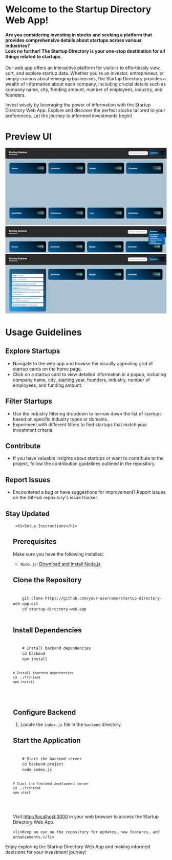 <h1>Welcome to the Startup Directory Web App!</h1>

<h4>Are you considering investing in stocks and seeking a platform that provides comprehensive details about startups across various industries? 
  <div>Look no further! The Startup Directory is your one-stop destination for all things related to startups.</div></h4>
<p>Our web app offers an interactive platform for visitors to effortlessly view, sort, and explore startup data. Whether you're an investor, entrepreneur, or simply curious about emerging businesses, the Startup Directory provides a wealth of information about each company, including crucial details such as company name, city, funding amount, number of employees, industry, and founders.

Invest wisely by leveraging the power of information with the Startup Directory Web App. Explore and discover the perfect stocks tailored to your preferences. Let the journey to informed investments begin!</p>
 <h1>Preview UI</h1>
 <img src="ui.png"></img>
 <img src="ui3.png"></img>
   <img src="ui2.png"></img>



 <h1>Usage Guidelines</h1>

  <h2>Explore Startups</h2>
  <ul>
    <li>Navigate to the web app and browse the visually appealing grid of startup cards on the home page.</li>
    <li>Click on a startup card to view detailed information in a popup, including company name, city, starting year, founders, industry, number of employees, and funding amount.</li>
  </ul>

  <h2>Filter Startups</h2>
  <ul>
    <li>Use the industry filtering dropdown to narrow down the list of startups based on specific industry types or domains.</li>
    <li>Experiment with different filters to find startups that match your investment criteria.</li>
  </ul>

  <h2>Contribute</h2>
  <ul>
    <li>If you have valuable insights about startups or want to contribute to the project, follow the contribution guidelines outlined in the repository.</li>
  </ul>

  <h2>Report Issues</h2>
  <ul>
    <li>Encountered a bug or have suggestions for improvement? Report issues on the GitHub repository's issue tracker.</li>
  </ul>

  <h2>Stay Updated</h2>
  <ul>

     <h1>Setup Instructions</h1>

  <h2>Prerequisites</h2>
  <p>Make sure you have the following installed:</p>
  <ul>
    <li><code>Node.js</code>: <a href="https://nodejs.org/" target="_blank">Download and install Node.js</a></li>
   
  </ul>

  <h2>Clone the Repository</h2>
  <code>
    git clone https://github.com/your-username/startup-directory-web-app.git
    cd startup-directory-web-app
  </code>

  <h2>Install Dependencies</h2>
  <code>
    # Install backend dependencies
    cd backend
    npm install

    # Install frontend dependencies
    cd ../frontend
    npm install
  </code>

  <h2>Configure Backend</h2>
  <ol>
    <li>Locate the <code>index.js</code> file in the <code>backend</code> directory.</li>
  </ol>

  <h2>Start the Application</h2>
  <code>
    # Start the backend server
    cd backend-project 
    node index.js

    # Start the frontend development server
    cd ../frontend
    npm start
  </code>

  <p>Visit <a href="http://localhost:3000" target="_blank">http://localhost:3000</a> in your web browser to access the Startup Directory Web App.</p>

    <li>Keep an eye on the repository for updates, new features, and enhancements.</li>
  </ul>

  <p>Enjoy exploring the Startup Directory Web App and making informed decisions for your investment journey!</p>
